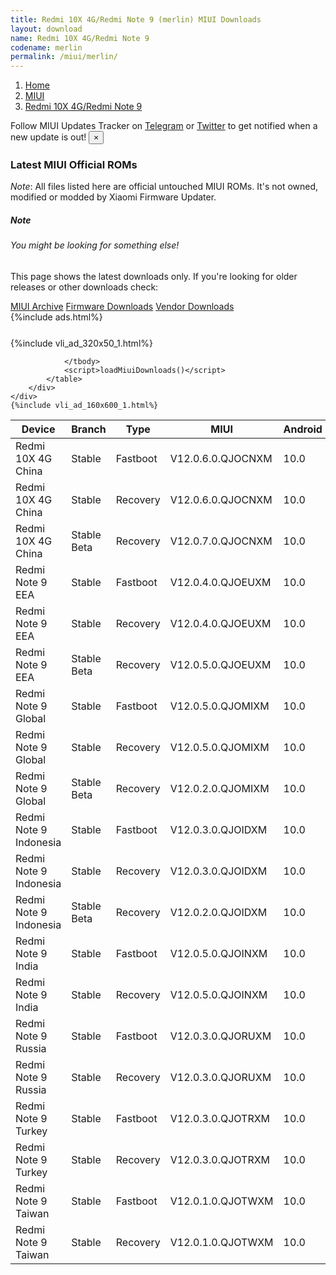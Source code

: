 ```yaml
---
title: Redmi 10X 4G/Redmi Note 9 (merlin) MIUI Downloads
layout: download
name: Redmi 10X 4G/Redmi Note 9
codename: merlin
permalink: /miui/merlin/
---
```

<nav aria-label="breadcrumb">
    <ol class="breadcrumb">
        <li class="breadcrumb-item"><a href="/">Home</a></li>
        <li class="breadcrumb-item"><a href="/miui/">MIUI</a></li>
        <li class="breadcrumb-item active" aria-current="page"><a href="/miui/merlin/">Redmi 10X 4G/Redmi Note 9</a></li>
    </ol>
</nav>
<div class="alert alert-primary alert-dismissible fade show" role="alert">
    Follow MIUI Updates Tracker on <a href="https://t.me/MIUIUpdatesTracker" class="alert-link">Telegram</a>
     or <a href="https://twitter.com/MiFwUpdater" class="alert-link">Twitter</a> to get notified when a new update is out!
    <button type="button" class="close" data-dismiss="alert" aria-label="Close">
        <span aria-hidden="true">&times;</span>
    </button>
</div>

### Latest MIUI Official ROMs
*Note*: All files listed here are official untouched MIUI ROMs. It's not owned, modified or modded by Xiaomi Firmware Updater.
<div class="card">
  <div class="card-body">
    <h5 class="card-title">Note</h5>
    <h6 class="card-subtitle mb-2 text-muted">You might be looking for something else!</h6>
    <p class="card-text">This page shows the latest downloads only.
     If you're looking for older releases or other downloads check:</p>
    <a href="/archive/miui/merlin/" class="card-link">MIUI Archive</a>
    <a href="/firmware/merlin/" class="card-link">Firmware Downloads</a>
    <a href="/vendor/merlin/" class="card-link">Vendor Downloads</a>
  </div>
</div>
{%include ads.html%}
<div class="row justify-content-center">
    <div class="col-10">
        <div class="table-responsive-md" style="margin-top: 25px;">
            {%include vli_ad_320x50_1.html%}
            <table id="miui" class="display dt-responsive nowrap compact table table-striped table-hover table-sm">
                <thead class="thead-dark">
                    <tr>
                        <th data-ref="device">Device</th>
                        <th data-ref="branch">Branch</th>
                        <th data-ref="type">Type</th>
                        <th data-ref="miui">MIUI</th>
                        <th data-ref="android">Android</th>
                        <th data-ref="size">Size</th>
                        <th data-ref="size">Date</th>
                        <th data-ref="link">Link</th>
                    </tr>
                </thead>
                <tbody>
                <tr><td>Redmi 10X 4G China</td><td>Stable</td><td>Fastboot</td><td>V12.0.6.0.QJOCNXM</td><td>10.0</td><td>3.3 GB</td><td>2020-10-22</td><td><a href="/miui/merlin/stable/V12.0.6.0.QJOCNXM/">Download</a></td></tr>
<tr><td>Redmi 10X 4G China</td><td>Stable</td><td>Recovery</td><td>V12.0.6.0.QJOCNXM</td><td>10.0</td><td>2.5 GB</td><td>2020-10-28</td><td><a href="/miui/merlin/stable/V12.0.6.0.QJOCNXM/">Download</a></td></tr>
<tr><td>Redmi 10X 4G China</td><td>Stable Beta</td><td>Recovery</td><td>V12.0.7.0.QJOCNXM</td><td>10.0</td><td>2.4 GB</td><td>2020-12-23</td><td><a href="/miui/merlin/stable beta/V12.0.7.0.QJOCNXM/">Download</a></td></tr>
<tr><td>Redmi Note 9 EEA</td><td>Stable</td><td>Fastboot</td><td>V12.0.4.0.QJOEUXM</td><td>10.0</td><td>3.9 GB</td><td>2020-11-21</td><td><a href="/miui/merlin/stable/V12.0.4.0.QJOEUXM/">Download</a></td></tr>
<tr><td>Redmi Note 9 EEA</td><td>Stable</td><td>Recovery</td><td>V12.0.4.0.QJOEUXM</td><td>10.0</td><td>2.0 GB</td><td>2020-11-30</td><td><a href="/miui/merlin/stable/V12.0.4.0.QJOEUXM/">Download</a></td></tr>
<tr><td>Redmi Note 9 EEA</td><td>Stable Beta</td><td>Recovery</td><td>V12.0.5.0.QJOEUXM</td><td>10.0</td><td>2.0 GB</td><td>2020-12-18</td><td><a href="/miui/merlin/stable beta/V12.0.5.0.QJOEUXM/">Download</a></td></tr>
<tr><td>Redmi Note 9 Global</td><td>Stable</td><td>Fastboot</td><td>V12.0.5.0.QJOMIXM</td><td>10.0</td><td>3.8 GB</td><td>2020-11-19</td><td><a href="/miui/merlin/stable/V12.0.5.0.QJOMIXM/">Download</a></td></tr>
<tr><td>Redmi Note 9 Global</td><td>Stable</td><td>Recovery</td><td>V12.0.5.0.QJOMIXM</td><td>10.0</td><td>2.0 GB</td><td>2020-11-25</td><td><a href="/miui/merlin/stable/V12.0.5.0.QJOMIXM/">Download</a></td></tr>
<tr><td>Redmi Note 9 Global</td><td>Stable Beta</td><td>Recovery</td><td>V12.0.2.0.QJOMIXM</td><td>10.0</td><td>1.9 GB</td><td>2020-07-29</td><td><a href="/miui/merlin/stable beta/V12.0.2.0.QJOMIXM/">Download</a></td></tr>
<tr><td>Redmi Note 9 Indonesia</td><td>Stable</td><td>Fastboot</td><td>V12.0.3.0.QJOIDXM</td><td>10.0</td><td>3.7 GB</td><td>2020-11-13</td><td><a href="/miui/merlin/stable/V12.0.3.0.QJOIDXM/">Download</a></td></tr>
<tr><td>Redmi Note 9 Indonesia</td><td>Stable</td><td>Recovery</td><td>V12.0.3.0.QJOIDXM</td><td>10.0</td><td>2.0 GB</td><td>2020-11-20</td><td><a href="/miui/merlin/stable/V12.0.3.0.QJOIDXM/">Download</a></td></tr>
<tr><td>Redmi Note 9 Indonesia</td><td>Stable Beta</td><td>Recovery</td><td>V12.0.2.0.QJOIDXM</td><td>10.0</td><td>2.0 GB</td><td>2020-11-05</td><td><a href="/miui/merlin/stable beta/V12.0.2.0.QJOIDXM/">Download</a></td></tr>
<tr><td>Redmi Note 9 India</td><td>Stable</td><td>Fastboot</td><td>V12.0.5.0.QJOINXM</td><td>10.0</td><td>2.9 GB</td><td>2020-11-15</td><td><a href="/miui/merlin/stable/V12.0.5.0.QJOINXM/">Download</a></td></tr>
<tr><td>Redmi Note 9 India</td><td>Stable</td><td>Recovery</td><td>V12.0.5.0.QJOINXM</td><td>10.0</td><td>2.0 GB</td><td>2020-11-20</td><td><a href="/miui/merlin/stable/V12.0.5.0.QJOINXM/">Download</a></td></tr>
<tr><td>Redmi Note 9 Russia</td><td>Stable</td><td>Fastboot</td><td>V12.0.3.0.QJORUXM</td><td>10.0</td><td>3.6 GB</td><td>2020-11-13</td><td><a href="/miui/merlin/stable/V12.0.3.0.QJORUXM/">Download</a></td></tr>
<tr><td>Redmi Note 9 Russia</td><td>Stable</td><td>Recovery</td><td>V12.0.3.0.QJORUXM</td><td>10.0</td><td>2.0 GB</td><td>2020-11-19</td><td><a href="/miui/merlin/stable/V12.0.3.0.QJORUXM/">Download</a></td></tr>
<tr><td>Redmi Note 9 Turkey</td><td>Stable</td><td>Fastboot</td><td>V12.0.3.0.QJOTRXM</td><td>10.0</td><td>3.4 GB</td><td>2020-11-14</td><td><a href="/miui/merlin/stable/V12.0.3.0.QJOTRXM/">Download</a></td></tr>
<tr><td>Redmi Note 9 Turkey</td><td>Stable</td><td>Recovery</td><td>V12.0.3.0.QJOTRXM</td><td>10.0</td><td>2.0 GB</td><td>2020-11-19</td><td><a href="/miui/merlin/stable/V12.0.3.0.QJOTRXM/">Download</a></td></tr>
<tr><td>Redmi Note 9 Taiwan</td><td>Stable</td><td>Fastboot</td><td>V12.0.1.0.QJOTWXM</td><td>10.0</td><td>3.3 GB</td><td>2020-10-16</td><td><a href="/miui/merlin/stable/V12.0.1.0.QJOTWXM/">Download</a></td></tr>
<tr><td>Redmi Note 9 Taiwan</td><td>Stable</td><td>Recovery</td><td>V12.0.1.0.QJOTWXM</td><td>10.0</td><td>2.0 GB</td><td>2020-11-26</td><td><a href="/miui/merlin/stable/V12.0.1.0.QJOTWXM/">Download</a></td></tr>

                </tbody>
                <script>loadMiuiDownloads()</script>
            </table>
        </div>
    </div>
    {%include vli_ad_160x600_1.html%}
</div>
